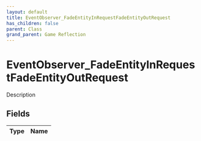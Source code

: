 ```yaml
---
layout: default
title: EventObserver_FadeEntityInRequestFadeEntityOutRequest
has_children: false
parent: Class
grand_parent: Game Reflection
---
```

# EventObserver_FadeEntityInRequestFadeEntityOutRequest
Description 

## Fields

| Type | Name |
|:-------------|:--------------|

